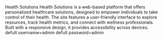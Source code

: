 Health Solutions
Health Solutions is a web-based platform that offers personalized healthcare solutions, designed to empower individuals to take control of their health. The site features a user-friendly interface to explore resources, track health metrics, and connect with wellness professionals. Built with a responsive design, it provides accessibility across devices.
defult usernamw=admin
defult password=admin
